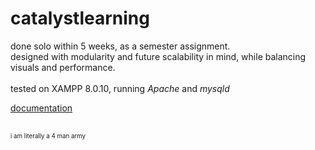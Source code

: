 # catalystlearning
done solo within 5 weeks, as a semester assignment.
<br>designed with modularity and future scalability in mind, while balancing visuals and performance.
<br><br>tested on XAMPP 8.0.10, running <i>Apache</i> and <i>mysqld</i>

[documentation](extras/documentation112021.pdf)

<br><sub><sub>i am literally a 4 man army</sub></sub>
